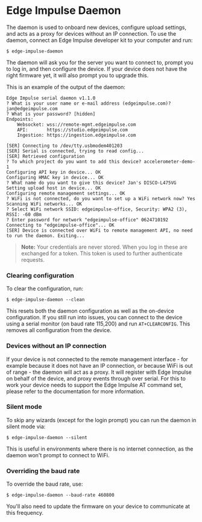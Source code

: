 # Edge Impulse Daemon

The daemon is used to onboard new devices, configure upload settings, and acts as a proxy for devices without an IP connection. To use the daemon, connect an Edge Impulse developer kit to your computer and run:

```
$ edge-impulse-daemon
```

The daemon will ask you for the server you want to connect to, prompt you to log in, and then configure the device. If your device does not have the right firmware yet, it will also prompt you to upgrade this.

This is an example of the output of the daemon:

```
Edge Impulse serial daemon v1.1.0
? What is your user name or e-mail address (edgeimpulse.com)? jan@edgeimpulse.com
? What is your password? [hidden]
Endpoints:
    Websocket: wss://remote-mgmt.edgeimpulse.com
    API:       https://studio.edgeimpulse.com
    Ingestion: https://ingestion.edgeimpulse.com

[SER] Connecting to /dev/tty.usbmodem401203
[SER] Serial is connected, trying to read config...
[SER] Retrieved configuration
? To which project do you want to add this device? accelerometer-demo-1
Configuring API key in device... OK
Configuring HMAC key in device... OK
? What name do you want to give this device? Jan's DISCO-L475VG
Setting upload host in device... OK
Configuring remote management settings... OK
? WiFi is not connected, do you want to set up a WiFi network now? Yes
Scanning WiFi networks... OK
? Select WiFi network SSID: edgeimpulse-office, Security: WPA2 (3), RSSI: -60 dBm
? Enter password for network "edgeimpulse-office" 0624710192
Connecting to "edgeimpulse-office"... OK
[SER] Device is connected over WiFi to remote management API, no need to run the daemon. Exiting...
```

> **Note:** Your credentials are never stored. When you log in these are exchanged for a token. This token is used to further authenticate requests.

### Clearing configuration

To clear the configuration, run:

```
$ edge-impulse-daemon --clean
```

This resets both the daemon configuration as well as the on-device configuration. If you still run into issues, you can connect to the device using a serial monitor (on baud rate 115,200) and run `AT+CLEARCONFIG`. This removes all configuration from the device.

### Devices without an IP connection

If your device is not connected to the remote management interface - for example because it does not have an IP connection, or because WiFi is out of range - the daemon will act as a proxy. It will register with Edge Impulse on behalf of the device, and proxy events through over serial. For this to work your device needs to support the Edge Impulse AT command set, please refer to the documentation for more information.

### Silent mode

To skip any wizards (except for the login prompt) you can run the daemon in silent mode via:

```
$ edge-impulse-daemon --silent
```

This is useful in environments where there is no internet connection, as the daemon won't prompt to connect to WiFi.

### Overriding the baud rate

To override the baud rate, use:

```
$ edge-impulse-daemon --baud-rate 460800
```

You'll also need to update the firmware on your device to communicate at this frequency.
